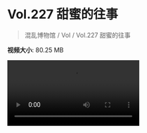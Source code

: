# Vol.227 甜蜜的往事

> 混乱博物馆 / Vol / Vol.227 甜蜜的往事

**视频大小**: 80.25 MB

<div class="video"><video src="https://file.hsyhx.top/archive/227.mp4" controls preload>🤔 您的浏览器不支持 video 标签</video></div>